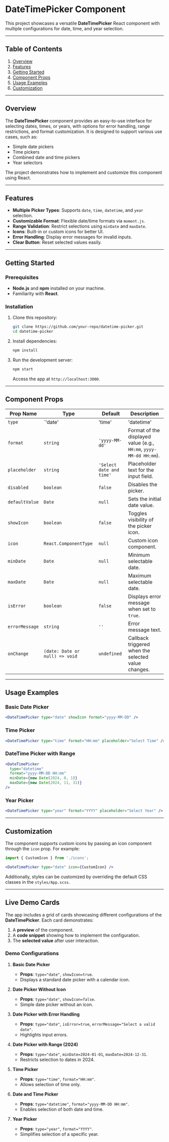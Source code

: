 # DateTimePicker Component

This project showcases a versatile **DateTimePicker** React component with multiple configurations for date, time, and year selection.

---

## Table of Contents

1. [Overview](#overview)
2. [Features](#features)
3. [Getting Started](#getting-started)
4. [Component Props](#component-props)
5. [Usage Examples](#usage-examples)
6. [Customization](#customization)

---

## Overview

The **DateTimePicker** component provides an easy-to-use interface for selecting dates, times, or years, with options for error handling, range restrictions, and format customization. It is designed to support various use cases, such as:

- Simple date pickers
- Time pickers
- Combined date and time pickers
- Year selectors

The project demonstrates how to implement and customize this component using React.

---

## Features

- **Multiple Picker Types**: Supports `date`, `time`, `datetime`, and `year` selection.
- **Customizable Format**: Flexible date/time formats via `moment.js`.
- **Range Validation**: Restrict selections using `minDate` and `maxDate`.
- **Icons**: Built-in or custom icons for better UI.
- **Error Handling**: Display error messages for invalid inputs.
- **Clear Button**: Reset selected values easily.

---

## Getting Started

### Prerequisites

- **Node.js** and **npm** installed on your machine.
- Familiarity with **React**.

### Installation

1. Clone this repository:
   ```bash
   git clone https://github.com/your-repo/datetime-picker.git
   cd datetime-picker
   ```
2. Install dependencies:
   ```bash
   npm install
   ```
3. Run the development server:
   ```bash
   npm start
   ```
   Access the app at `http://localhost:3000`.

---

## Component Props

| Prop Name      | Type                      | Default           | Description                                                                                      |
|----------------|---------------------------|-------------------|--------------------------------------------------------------------------------------------------|
| `type`         | `'date' | 'time' | 'datetime' | 'year'` | `'datetime'`     | Defines the picker type (date, time, datetime, or year).                                         |
| `format`       | `string`                  | `'yyyy-MM-dd'`    | Format of the displayed value (e.g., `HH:mm`, `yyyy-MM-dd HH:mm`).                              |
| `placeholder`  | `string`                  | `'Select date and time'` | Placeholder text for the input field.                                                           |
| `disabled`     | `boolean`                | `false`           | Disables the picker.                                                                             |
| `defaultValue` | `Date`                    | `null`            | Sets the initial date value.                                                                    |
| `showIcon`     | `boolean`                | `false`           | Toggles visibility of the picker icon.                                                          |
| `icon`         | `React.ComponentType`     | `null`            | Custom icon component.                                                                           |
| `minDate`      | `Date`                    | `null`            | Minimum selectable date.                                                                        |
| `maxDate`      | `Date`                    | `null`            | Maximum selectable date.                                                                        |
| `isError`      | `boolean`                | `false`           | Displays error message when set to `true`.                                                      |
| `errorMessage` | `string`                  | `''`              | Error message text.                                                                              |
| `onChange`     | `(date: Date or null) => void` | `undefined`      | Callback triggered when the selected value changes.                                             |

---

## Usage Examples

### Basic Date Picker

```jsx
<DateTimePicker type="date" showIcon format="yyyy-MM-DD" />
```

### Time Picker

```jsx
<DateTimePicker type="time" format="HH:mm" placeholder="Select Time" />
```

### DateTime Picker with Range

```jsx
<DateTimePicker 
  type="datetime" 
  format="yyyy-MM-DD HH:mm" 
  minDate={new Date(2024, 0, 1)} 
  maxDate={new Date(2024, 11, 31)} 
/>
```

### Year Picker

```jsx
<DateTimePicker type="year" format="YYYY" placeholder="Select Year" />
```

---

## Customization

The component supports custom icons by passing an icon component through the `icon` prop. For example:

```jsx
import { CustomIcon } from './icons';

<DateTimePicker type="date" icon={CustomIcon} />
```

Additionally, styles can be customized by overriding the default CSS classes in the `styles/App.scss`.

---

## Live Demo Cards

The app includes a grid of cards showcasing different configurations of the **DateTimePicker**. Each card demonstrates:

1. A **preview** of the component.
2. A **code snippet** showing how to implement the configuration.
3. The **selected value** after user interaction.

### Demo Configurations

1. **Basic Date Picker**  
   - **Props**: `type="date"`, `showIcon=true`.
   - Displays a standard date picker with a calendar icon.

2. **Date Picker Without Icon**  
   - **Props**: `type="date"`, `showIcon=false`.  
   - Simple date picker without an icon.

3. **Date Picker with Error Handling**  
   - **Props**: `type="date"`, `isError=true`, `errorMessage="Select a valid date"`.  
   - Highlights input errors.

4. **Date Picker with Range (2024)**  
   - **Props**: `type="date"`, `minDate=2024-01-01`, `maxDate=2024-12-31`.  
   - Restricts selection to dates in 2024.

5. **Time Picker**  
   - **Props**: `type="time"`, `format="HH:mm"`.  
   - Allows selection of time only.

6. **Date and Time Picker**  
   - **Props**: `type="datetime"`, `format="yyyy-MM-DD HH:mm"`.  
   - Enables selection of both date and time.

7. **Year Picker**  
   - **Props**: `type="year"`, `format="YYYY"`.  
   - Simplifies selection of a specific year.
